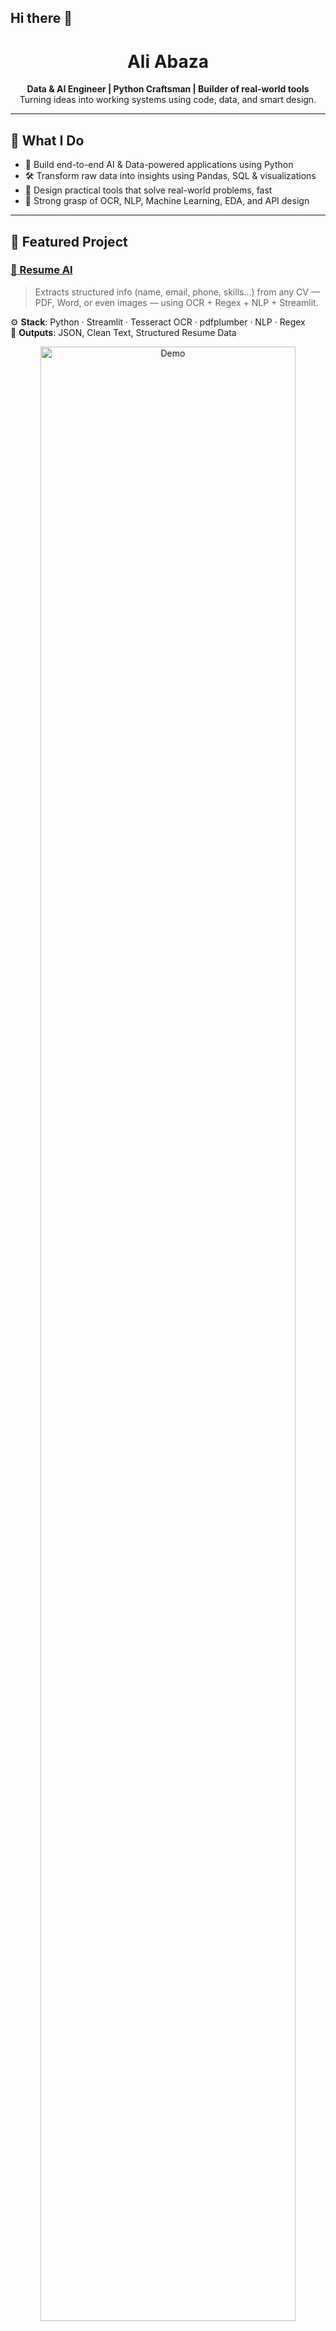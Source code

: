 ## Hi there 👋

<h1 align="center">Ali Abaza</h1>

<p align="center">
  <b>Data & AI Engineer | Python Craftsman | Builder of real-world tools</b><br>
  Turning ideas into working systems using code, data, and smart design.
</p>

---

## 🚀 What I Do

- 🧠 Build end-to-end AI & Data-powered applications using Python
- 🛠️ Transform raw data into insights using Pandas, SQL & visualizations
- 🎯 Design practical tools that solve real-world problems, fast
- 🧩 Strong grasp of OCR, NLP, Machine Learning, EDA, and API design

---

## 🧪 Featured Project

### [📄 Resume AI](https://github.com/AliAbaza1/resume-ai)
> Extracts structured info (name, email, phone, skills...) from any CV — PDF, Word, or even images — using OCR + Regex + NLP + Streamlit.

⚙️ **Stack**: Python · Streamlit · Tesseract OCR · pdfplumber · NLP · Regex  
📁 **Outputs**: JSON, Clean Text, Structured Resume Data

<p align="center">
  <img src="https://raw.githubusercontent.com/AliAbaza1/resume-ai/main/assets/demo_ui.png" width="90%" alt="Demo"/>
</p>

---

## 🧠 Other Notable Projects

| Name | Description |
|------|-------------|
| [🧠 Machine Learning](https://github.com/AliAbaza1/Machine-Learning) | Clean implementations of ML models: classification, regression, clustering — all on real data. |
| [📊 Data Exploration](https://github.com/AliAbaza1/Data-exploration) | End-to-end analysis of real-world datasets: COVID, Netflix, loan defaults. |
| [🗃️ SQL Projects](https://github.com/AliAbaza1/Databases-SQL) | Data cleaning and reporting using raw SQL queries. Structured, practical, and production-like. |
| [📚 Web Scraping](https://github.com/AliAbaza1/web-scraping) | Targeted scraping using BeautifulSoup. Structured output and focused scripts. |

---

## 🧰 Tech Stack

![Python](https://img.shields.io/badge/-Python-111?style=flat&logo=python)
![Pandas](https://img.shields.io/badge/-Pandas-150458?style=flat&logo=pandas)
![Scikit-learn](https://img.shields.io/badge/-Scikit--Learn-F7931E?style=flat&logo=scikitlearn)
![SQL](https://img.shields.io/badge/-SQL-4479A1?style=flat&logo=mysql)
![Streamlit](https://img.shields.io/badge/-Streamlit-FF4B4B?style=flat&logo=streamlit)
![Tesseract OCR](https://img.shields.io/badge/-Tesseract-blueviolet?style=flat)
![Jupyter](https://img.shields.io/badge/-Jupyter-F37626?style=flat&logo=jupyter)
![Git](https://img.shields.io/badge/-Git-F05032?style=flat&logo=git)

---

## 📫 Let’s Connect

- GitHub: [@AliAbaza1](https://github.com/AliAbaza1)
- Email: ali.abazaa1@gmail.com

---

<p align="center"><i>Building tools with impact, one line of code at a time.</i></p>
